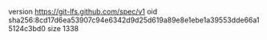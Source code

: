 version https://git-lfs.github.com/spec/v1
oid sha256:8cd17d6ea53907c94e6342d9d25d619a89e8e1ebe1a39553dde66a15124c3bd0
size 1338
